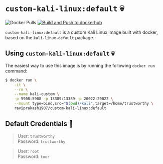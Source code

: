 # `custom-kali-linux:default` 💀

![Docker Pulls](https://img.shields.io/docker/pulls/raviprakash1907/custom-kali-linux) [![Build and Push to dockerhub](https://github.com/ravi-prakash1907/custom-kali-meta/actions/workflows/dockerhub-image.yml/badge.svg)](https://github.com/ravi-prakash1907/custom-kali-meta/actions/workflows/dockerhub-image.yml)  

`custom-kali-linux:default` is a custom Kali Linux image built with docker, based on the `kali-linux-default` package.  

## Using `custom-kali-linux:default` 💀

The easiest way to use this image is by running the following `docker run` command:

```sh
$ docker run \
    -it \
    --rm \
    --name kali-custom \
    -p 5908:5908 -p 13389:13389 -p 20022:20022 \
    --mount type=bind,src="$(pwd)/kali",target=/home/trustworthy \
    raviprakash1907/custom-kali-linux:default
```

## Default Credentials 🔑

> User: `trustworthy`   
> Password: `trustworthy`  

> User: `root`  
> Password: `toor`  
